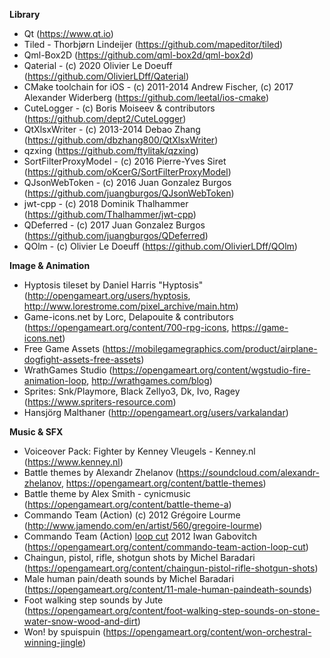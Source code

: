 **Library**

- Qt (https://www.qt.io)
- Tiled - Thorbjørn Lindeijer (https://github.com/mapeditor/tiled)
- Qml-Box2D (https://github.com/qml-box2d/qml-box2d)
- Qaterial - (c) 2020 Olivier Le Doeuff (https://github.com/OlivierLDff/Qaterial)
- CMake toolchain for iOS - (c) 2011-2014 Andrew Fischer, (c) 2017 Alexander Widerberg (https://github.com/leetal/ios-cmake)
- CuteLogger - (c) Boris Moiseev & contributors (https://github.com/dept2/CuteLogger)
- QtXlsxWriter - (c) 2013-2014 Debao Zhang (https://github.com/dbzhang800/QtXlsxWriter)
- qzxing (https://github.com/ftylitak/qzxing) 
- SortFilterProxyModel - (c) 2016 Pierre-Yves Siret (https://github.com/oKcerG/SortFilterProxyModel)
- QJsonWebToken - (c) 2016 Juan Gonzalez Burgos (https://github.com/juangburgos/QJsonWebToken)
- jwt-cpp - (c) 2018 Dominik Thalhammer (https://github.com/Thalhammer/jwt-cpp)
- QDeferred - (c) 2017 Juan Gonzalez Burgos (https://github.com/juangburgos/QDeferred)
- QOlm - (c) Olivier Le Doeuff (https://github.com/OlivierLDff/QOlm)


**Image & Animation**

- Hyptosis tileset by Daniel Harris "Hyptosis" (http://opengameart.org/users/hyptosis, http://www.lorestrome.com/pixel_archive/main.htm)
- Game-icons.net by Lorc, Delapouite & contributors (https://opengameart.org/content/700-rpg-icons, https://game-icons.net)
- Free Game Assets (https://mobilegamegraphics.com/product/airplane-dogfight-assets-free-assets)
- WrathGames Studio (https://opengameart.org/content/wgstudio-fire-animation-loop, http://wrathgames.com/blog)
- Sprites: Snk/Playmore, Black Zellyo3, Dk, Ivo, Ragey (https://www.spriters-resource.com)
- Hansjörg Malthaner (http://opengameart.org/users/varkalandar)

**Music & SFX**

- Voiceover Pack: Fighter by Kenney Vleugels - Kenney.nl (https://www.kenney.nl)
- Battle themes by Alexandr Zhelanov (https://soundcloud.com/alexandr-zhelanov, https://opengameart.org/content/battle-themes)
- Battle theme by Alex Smith - cynicmusic (https://opengameart.org/content/battle-theme-a)
- Commando Team (Action) (c) 2012  Grégoire Lourme (http://www.jamendo.com/en/artist/560/gregoire-lourme)
- Commando Team (Action) [loop cut](c) 2012 Iwan Gabovitch (https://opengameart.org/content/commando-team-action-loop-cut)
- Chaingun, pistol, rifle, shotgun shots by Michel Baradari (https://opengameart.org/content/chaingun-pistol-rifle-shotgun-shots)
- Male human pain/death sounds by Michel Baradari (https://opengameart.org/content/11-male-human-paindeath-sounds)
- Foot walking step sounds by Jute (https://opengameart.org/content/foot-walking-step-sounds-on-stone-water-snow-wood-and-dirt)
- Won! by spuispuin (https://opengameart.org/content/won-orchestral-winning-jingle)
